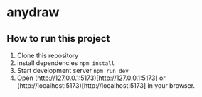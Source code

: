 # anydraw

## How to run this project
1. Clone this repository
2. install dependencies `npm install`
3. Start development server `npm run dev`
4. Open (http://127.0.0.1:5173)[http://127.0.0.1:5173] or (http://localhost:5173)[http://localhost:5173] in your browser.
